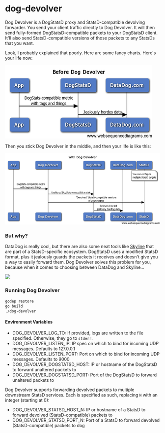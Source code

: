 # dog-devolver

Dog Devolver is a DogStatsD proxy and StatsD-compatible devolving forwarder. You send your client traffic directly to Dog Devolver. It will then send fully-formed DogStatsD-compatible packets to your DogStatsD client. It'll also send StatsD-compatible versions of those packets to any StatsDs that you want.

Look, I probably explained that poorly. Here are some fancy charts. Here's your life now:

![](before.png)

Then you stick Dog Devolver in the middle, and then your life is like this:

![](after.png)

### But why?

DataDog is really cool, but there are also some neat tools like [Skyline](https://github.com/etsy/skyline) that are part of a StatsD-specific ecosystem. DogStatsD uses a modified StatsD format, plus it jealously guards the packets it receives and doesn't give you a way to easily forward them. Dog Devolver solves this problem for you, because when it comes to choosing between DataDog and Skyline...

<img src="http://i.imgur.com/r3jMYTn.jpg" width=200></img>

### Running Dog Devolver

```
godep restore
go build
./dog-devolver
```

#### Environment Variables

* DOG_DEVOLVER_LOG_TO: If provided, logs are written to the file specified. Otherwise, they go to `stderr`.
* DOG_DEVOLVER_LISTEN_IP: IP spec on which to bind for incoming UDP messages. Defaults to 127.0.0.1
* DOG_DEVOLVER_LISTEN_PORT: Port on which to bind for incoming UDP messages. Defaults to 9000
* DOG_DEVOLVER_DOGSTATSD_HOST: IP or hostname of the DogStatsD to forward unaltered packets to
* DOG_DEVOLVER_DOGSTATSD_PORT: Port of the DogStatsD to forward unaltered packets to

Dog Devolver supports forwarding devolved packets to multiple downstream StatsD services. Each is specified as such, replacing `N` with an integer (starting at 0):

* DOG_DEVOLVER_STATSD_HOST_N: IP or hostname of a StatsD to forward devolved (StatsD-compatible) packets to
* DOG_DEVOLVER_STATSD_PORT_N: Port of a StatsD to forward devolved (StatsD-compatible) packets to
dog
